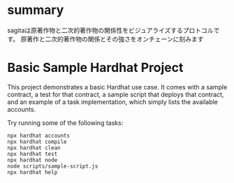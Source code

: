 # summary 
sagitaは原著作物と二次的著作物の関係性をビジュアライズするプロトコルです。
原著作と二次的著作物の関係とその強さをオンチェーンに刻みます

# Basic Sample Hardhat Project

This project demonstrates a basic Hardhat use case. It comes with a sample contract, a test for that contract, a sample script that deploys that contract, and an example of a task implementation, which simply lists the available accounts.

Try running some of the following tasks:

```shell
npx hardhat accounts
npx hardhat compile
npx hardhat clean
npx hardhat test
npx hardhat node
node scripts/sample-script.js
npx hardhat help
```
